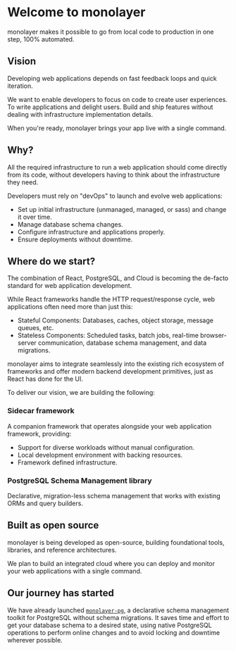 # Welcome to monolayer

monolayer makes it possible to go from local code to production in one step, 100% automated.

## Vision

Developing web applications depends on fast feedback loops and quick iteration.

We want to enable developers to focus on code to create user experiences. To write applications and delight users. Build and ship features without dealing with infrastructure implementation details.

When you're ready, monolayer brings your app live with a single command.

## Why?

All the required infrastructure to run a web application should come directly from its code, without developers having to think about the infrastructure they need.

Developers must rely on "devOps" to launch and evolve web applications:

- Set up initial infrastructure (unmanaged, managed, or sass) and change it over time.
- Manage database schema changes.
- Configure infrastructure and applications properly.
- Ensure deployments without downtime.

## Where do we start?

The combination of React, PostgreSQL, and Cloud is becoming the de-facto standard for web application development.

While React frameworks handle the HTTP request/response cycle, web applications often need more than just this:

- Stateful Components: Databases, caches, object storage, message queues, etc.
- Stateless Components: Scheduled tasks, batch jobs, real-time browser-server communication, database schema management, and data migrations.

monolayer aims to integrate seamlessly into the existing rich ecosystem of frameworks and offer modern backend development primitives, just as React has done for the UI.

To deliver our vision, we are building the following:

### Sidecar framework

A companion framework that operates alongside your web application framework, providing:

- Support for diverse workloads without manual configuration.
- Local development environment with backing resources.
- Framework defined infrastructure.

### PostgreSQL Schema Management library

Declarative, migration-less schema management that works with existing ORMs and query builders.

## Built as open source

monolayer is being developed as open-source, building foundational tools, libraries, and reference architectures.

We plan to build an integrated cloud where you can deploy and monitor your web applications with a single command.

## Our journey has started

We have already launched [`monolayer-pg`](https://monolayer.github.io/pg-docs/), a declarative schema management toolkit for PostgreSQL without schema migrations. It saves time and effort to get your database schema to a desired state, using native PostgreSQL operations to perform online changes and to avoid locking and downtime wherever possible.
